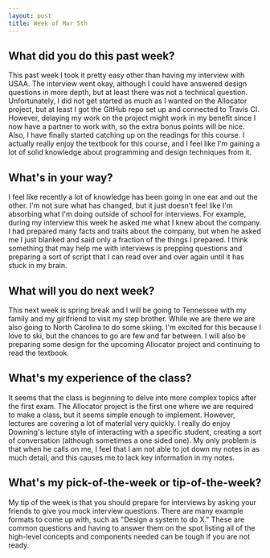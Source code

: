 ```yaml
---
layout: post
title: Week of Mar 5th
---
```


## What did you do this past week?

This past week I took it pretty easy other than having my interview with USAA. The interview went okay, although I could have answered design questions in more depth, but at least there was not a technical question. Unfortunately, I did not get started as much as I wanted on the Allocator project, but at least I got the GitHub repo set up and connected to Travis CI. However, delaying my work on the project might work in my benefit since I now have a partner to work with, so the extra bonus points will be nice. Also, I have finally started catching up on the readings for this course. I actually really enjoy the textbook for this course, and I feel like I'm gaining a lot of solid knowledge about programming and design techniques from it.

## What's in your way?

I feel like recently a lot of knowledge has been going in one ear and out the other. I'm not sure what has changed, but it just doesn't feel like I'm absorbing what I'm doing outside of school for interviews. For example, during my interview this week he asked me what I knew about the company. I had prepared many facts and traits about the company, but when he asked me I just blanked and said only a fraction of the things I prepared. I think something that may help me with interviews is prepping questions and preparing a sort of script that I can read over and over again until it has stuck in my brain. 

## What will you do next week?

This next week is spring break and I will be going to Tennessee with my family and my girlfriend to visit my step brother. While we are there we are also going to North Carolina to do some skiing. I'm excited for this because I love to ski, but the chances to go are few and far between. I will also be preparing some design for the upcoming Allocator project and continuing to read the textbook.

## What's my experience of the class?

It seems that the class is beginning to delve into more complex topics after the first exam. The Allocator project is the first one where we are required to make a class, but it seems simple enough to implement. However, lectures are covering a lot of material very quickly. I really do enjoy Downing's lecture style of interacting with a specific student, creating a sort of conversation (although sometimes a one sided one). My only problem is that when he calls on me, I feel that I am not able to jot down my notes in as much detail, and this causes me to lack key information in my notes.

## What's my pick-of-the-week or tip-of-the-week?

My tip of the week is that you should prepare for interviews by asking your friends to give you mock interview questions. There are many example formats to come up with, such as "Design a system to do X." These are common questions and having to answer them on the spot listing all of the high-level concepts and components needed can be tough if you are not ready.

